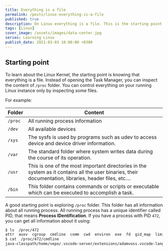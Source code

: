 ```yaml
---
title: Everything is a file
permalink: /posts/linux-everything-is-a-file
published: true
description: On Linux everything is a file. This is the starting point to learn Linux
tags: [Linux]
cover_image: /assets/images/data-center.jpg
series: Learning Linux
publish_date: 2021-03-03 18:00:00 +0300
---
```


## Starting point

To learn about the Linux Kernel, the starting point is knowing that everything is a file. Instead of opening the Task Manager, you can inspect the content of `/proc` folder. You can control everything on your running Linux instance only by inspecting some files.

For example:

| Folder | Content |
|--------|---------|
| `/proc` | All running process information |
| `/dev` | All available devices |
| `/sys` | The sysfs is used by programs such as udev to access device and device driver information. |
| `/var` | The standard folder where system writes data during the course of its operation. |
| `/usr` | This is one of the most important directories in the system as it contains all the user binaries, their documentation, libraries, header files, etc.... |
| `/bin` | This folder contains commands or scripts or executable which can be executed to accomplish a task. |

A good starting point is exploring `/proc` folder. This folder has all information about all running process. All running process has a unique identifier called PID, that means **Process IDentification**. If you have a process with PID `472`, you can get all information about it using:

```bash
$ ls  /proc/472
attr  auxv  cgroup  cmdline  comm  cwd  environ  exe  fd  gid_map  limits  maps  mountinfo  mounts  mountstats  net  ns  oom_adj  oom_score_adj  root  schedstat  setgroups  smaps  stat  statm  status  task  uid_map
$ cat  /proc/472/cmdline 
java-classpath/home/vepo/.vscode-server/extensions/adamvoss.vscode-languagetool-3.8.0/lib/languagetool-languageserver/build/install/languagetool-languageserver/lib/*:/home/vepo/.vscode-server/extensions/adamvoss.vscode-languagetool-pt-3.8.0/lib/*App54469
```